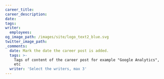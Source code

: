 ```yaml
---
career_title:
career_description:
date:
tags:
writer:
  employees:
og_image_path: /images/site/logo_text2_blue.svg
twitter_image_path:
_comments:
  date: Mark the date the career post is added.
  tags: >-
    Tags of content of the career post for example "Google Analytics", "GitHub"
    etc
  writer: 'Select the writers, max 3'
---
```

